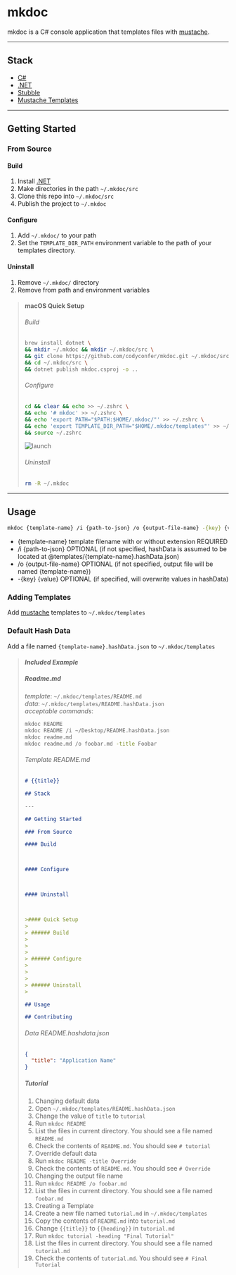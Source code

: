 # mkdoc

mkdoc is a C# console application that templates files with [mustache](https://mustache.github.io/). 

---

## Stack

- [C#](https://docs.microsoft.com/en-us/dotnet/csharp/)
- [.NET](https://docs.microsoft.com/en-us/dotnet/)
- [Stubble](https://github.com/StubbleOrg/Stubble)
- [Mustache Templates](https://mustache.github.io/)

---

## Getting Started

### From Source

#### Build

1. Install [.NET](https://docs.microsoft.com/en-us/dotnet/core/install)
2. Make directories in the path `~/.mkdoc/src`
3. Clone this repo into `~/.mkdoc/src`
4. Publish the project to `~/.mkdoc`

#### Configure

1. Add `~/.mkdoc/` to your path
2. Set the `TEMPLATE_DIR_PATH` environment variable to the path of your templates directory.

#### Uninstall

1. Remove `~/.mkdoc/` directory
2. Remove from path and environment variables

> #### macOS Quick Setup
>    
> ###### Build
>
>```bash
>brew install dotnet \
>&& mkdir ~/.mkdoc && mkdir ~/.mkdoc/src \
>&& git clone https://github.com/codyconfer/mkdoc.git ~/.mkdoc/src \
>&& cd ~/.mkdoc/src \
>&& dotnet publish mkdoc.csproj -o .. 
>```
>
>###### Configure
>
>```bash
>cd && clear && echo >> ~/.zshrc \
>&& echo '# mkdoc' >> ~/.zshrc \
>&& echo 'export PATH="$PATH:$HOME/.mkdoc/"' >> ~/.zshrc \
>&& echo 'export TEMPLATE_DIR_PATH="$HOME/.mkdoc/templates"' >> ~/.zshrc \
>&& source ~/.zshrc
>```
>
>![launch](https://media.giphy.com/media/3oz8xH9l1ci0ZJFawM/giphy.gif)
>
>###### Uninstall
>
>```bash
>rm -R ~/.mkdoc
>```

---

## Usage

```bash
mkdoc {template-name} /i {path-to-json} /o {output-file-name} -{key} {value}
```

- {template-name} template filename with or without extension REQUIRED
- /i {path-to-json} OPTIONAL (if not specified, hashData is assumed to be located at @templates/{template-name}.hashData.json)
- /o {output-file-name} OPTIONAL (if not specified, output file will be named {template-name})
- -{key} {value} OPTIONAL (if specified, will overwrite values in hashData)

### Adding Templates

Add [mustache](https://mustache.github.io/) templates to `~/.mkdoc/templates`

### Default Hash Data

Add a file named `{template-name}.hashData.json` to `~/.mkdoc/templates`

>#### *Included Example*
> 
> ##### Readme.md
> 
> 
> *template*: `~/.mkdoc/templates/README.md` <br/>
> *data*: `~/.mkdoc/templates/README.hashData.json` <br/>
> *acceptable commands*: 
> ```bash
> mkdoc README
> mkdoc README /i ~/Desktop/README.hashData.json
> mkdoc readme.md
> mkdoc readme.md /o foobar.md -title Foobar
> ```
> 
> ###### Template *README.md*
> 
> ```markdown
> # {{title}}
>
> ## Stack
>
> ---
>
> ## Getting Started
>
> ### From Source
>
> #### Build
>
>
>
> #### Configure
>
>
>
> #### Uninstall
>
>
>
> >#### Quick Setup
> >
> > ###### Build
> >
> >
> >
> > ###### Configure
> >
> >
> >
> > ###### Uninstall
> >
>
> ## Usage
>
> ## Contributing
>
> ```
> 
> ###### Data *README.hashdata.json*
> 
> ```json
> {
>   "title": "Application Name"
> }
> ```
> 
> ##### Tutorial
> 
> 1. Changing default data
>   1. Open `~/.mkdoc/templates/README.hashData.json`
>   2. Change the value of `title` to `tutorial`
>   3. Run `mkdoc README`
>   4. List the files in current directory. You should see a file named `README.md`
>   5. Check the contents of `README.md`. You should see `# tutorial`
> 2. Override default data
>   1. Run `mkdoc README -title Override`
>   2. Check the contents of `README.md`. You should see `# Override`
> 3. Changing the output file name
>   1. Run `mkdoc README /o foobar.md`
>   2. List the files in current directory. You should see a file named `foobar.md`
> 4. Creating a Template
>   1. Create a new file named `tutorial.md` in `~/.mkdoc/templates`
>   2. Copy the contents of `README.md` into `tutorial.md`
>   3. Change `{{title}}` to `{{heading}}` in `tutorial.md`
>   4. Run `mkdoc tutorial -heading "Final Tutorial"`
>   5. List the files in current directory. You should see a file named `tutorial.md`
>   6. Check the contents of `tutorial.md`. You should see `# Final Tutorial`
